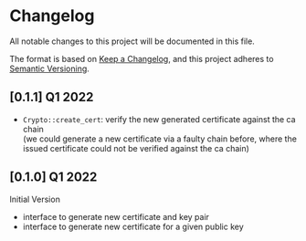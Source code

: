 # Changelog

All notable changes to this project will be documented in this file.

The format is based on [Keep a Changelog](https://keepachangelog.com/en/1.0.0/),
and this project adheres to [Semantic Versioning](https://semver.org/spec/v2.0.0.html).

## [0.1.1] Q1 2022
- `Crypto::create_cert`: verify the new generated certificate against the ca
  chain<br>
  (we could generate a new certificate via a faulty chain before, where the
  issued certificate could not be verified against the ca chain)

## [0.1.0] Q1 2022

Initial Version

- interface to generate new certificate and key pair
- interface to generate new certificate for a given public key
